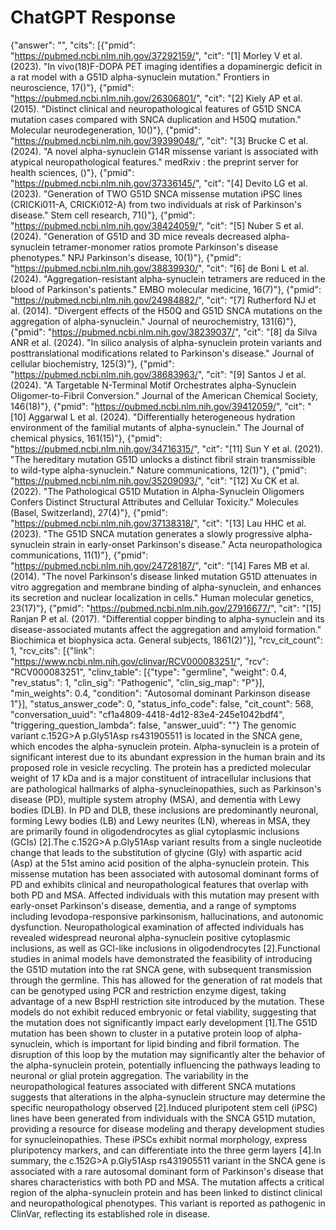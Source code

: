 # ChatGPT Response

{"answer": "", "cits": [{"pmid": "https://pubmed.ncbi.nlm.nih.gov/37292159/", "cit": "[1] Morley V et al. (2023). \"In vivo(18)F-DOPA PET imaging identifies a dopaminergic deficit in a rat model with a G51D alpha-synuclein mutation.\" Frontiers in neuroscience, 17()"}, {"pmid": "https://pubmed.ncbi.nlm.nih.gov/26306801/", "cit": "[2] Kiely AP et al. (2015). \"Distinct clinical and neuropathological features of G51D SNCA mutation cases compared with SNCA duplication and H50Q mutation.\" Molecular neurodegeneration, 10()"}, {"pmid": "https://pubmed.ncbi.nlm.nih.gov/39399048/", "cit": "[3] Brucke C et al. (2024). \"A novel alpha-synuclein G14R missense variant is associated with atypical neuropathological features.\" medRxiv : the preprint server for health sciences, ()"}, {"pmid": "https://pubmed.ncbi.nlm.nih.gov/37336145/", "cit": "[4] Devito LG et al. (2023). \"Generation of TWO G51D SNCA missense mutation iPSC lines (CRICKi011-A, CRICKi012-A) from two individuals at risk of Parkinson's disease.\" Stem cell research, 71()"}, {"pmid": "https://pubmed.ncbi.nlm.nih.gov/38424059/", "cit": "[5] Nuber S et al. (2024). \"Generation of G51D and 3D mice reveals decreased alpha-synuclein tetramer-monomer ratios promote Parkinson's disease phenotypes.\" NPJ Parkinson's disease, 10(1)"}, {"pmid": "https://pubmed.ncbi.nlm.nih.gov/38839930/", "cit": "[6] de Boni L et al. (2024). \"Aggregation-resistant alpha-synuclein tetramers are reduced in the blood of Parkinson's patients.\" EMBO molecular medicine, 16(7)"}, {"pmid": "https://pubmed.ncbi.nlm.nih.gov/24984882/", "cit": "[7] Rutherford NJ et al. (2014). \"Divergent effects of the H50Q and G51D SNCA mutations on the aggregation of alpha-synuclein.\" Journal of neurochemistry, 131(6)"}, {"pmid": "https://pubmed.ncbi.nlm.nih.gov/38239037/", "cit": "[8] da Silva ANR et al. (2024). \"In silico analysis of alpha-synuclein protein variants and posttranslational modifications related to Parkinson's disease.\" Journal of cellular biochemistry, 125(3)"}, {"pmid": "https://pubmed.ncbi.nlm.nih.gov/38683963/", "cit": "[9] Santos J et al. (2024). \"A Targetable N-Terminal Motif Orchestrates alpha-Synuclein Oligomer-to-Fibril Conversion.\" Journal of the American Chemical Society, 146(18)"}, {"pmid": "https://pubmed.ncbi.nlm.nih.gov/39412059/", "cit": "[10] Aggarwal L et al. (2024). \"Differentially heterogeneous hydration environment of the familial mutants of alpha-synuclein.\" The Journal of chemical physics, 161(15)"}, {"pmid": "https://pubmed.ncbi.nlm.nih.gov/34716315/", "cit": "[11] Sun Y et al. (2021). \"The hereditary mutation G51D unlocks a distinct fibril strain transmissible to wild-type alpha-synuclein.\" Nature communications, 12(1)"}, {"pmid": "https://pubmed.ncbi.nlm.nih.gov/35209093/", "cit": "[12] Xu CK et al. (2022). \"The Pathological G51D Mutation in Alpha-Synuclein Oligomers Confers Distinct Structural Attributes and Cellular Toxicity.\" Molecules (Basel, Switzerland), 27(4)"}, {"pmid": "https://pubmed.ncbi.nlm.nih.gov/37138318/", "cit": "[13] Lau HHC et al. (2023). \"The G51D SNCA mutation generates a slowly progressive alpha-synuclein strain in early-onset Parkinson's disease.\" Acta neuropathologica communications, 11(1)"}, {"pmid": "https://pubmed.ncbi.nlm.nih.gov/24728187/", "cit": "[14] Fares MB et al. (2014). \"The novel Parkinson's disease linked mutation G51D attenuates in vitro aggregation and membrane binding of alpha-synuclein, and enhances its secretion and nuclear localization in cells.\" Human molecular genetics, 23(17)"}, {"pmid": "https://pubmed.ncbi.nlm.nih.gov/27916677/", "cit": "[15] Ranjan P et al. (2017). \"Differential copper binding to alpha-synuclein and its disease-associated mutants affect the aggregation and amyloid formation.\" Biochimica et biophysica acta. General subjects, 1861(2)"}], "rcv_cit_count": 1, "rcv_cits": [{"link": "https://www.ncbi.nlm.nih.gov/clinvar/RCV000083251/", "rcv": "RCV000083251", "clinv_table": [{"type": "germline", "weight": 0.4, "rev_status": 1, "clin_sig": "Pathogenic", "clin_sig_map": "P"}], "min_weights": 0.4, "condition": "Autosomal dominant Parkinson disease 1"}], "status_answer_code": 0, "status_info_code": false, "cit_count": 568, "conversation_uuid": "cf1a4809-4418-4d12-83e4-245e1042bdf4", "triggering_question_lambda": false, "answer_uuid": ""}
The genomic variant c.152G>A p.Gly51Asp rs431905511 is located in the SNCA gene, which encodes the alpha-synuclein protein. Alpha-synuclein is a protein of significant interest due to its abundant expression in the human brain and its proposed role in vesicle recycling. The protein has a predicted molecular weight of 17 kDa and is a major constituent of intracellular inclusions that are pathological hallmarks of alpha-synucleinopathies, such as Parkinson's disease (PD), multiple system atrophy (MSA), and dementia with Lewy bodies (DLB). In PD and DLB, these inclusions are predominantly neuronal, forming Lewy bodies (LB) and Lewy neurites (LN), whereas in MSA, they are primarily found in oligodendrocytes as glial cytoplasmic inclusions (GCIs) [2].The c.152G>A p.Gly51Asp variant results from a single nucleotide change that leads to the substitution of glycine (Gly) with aspartic acid (Asp) at the 51st amino acid position of the alpha-synuclein protein. This missense mutation has been associated with autosomal dominant forms of PD and exhibits clinical and neuropathological features that overlap with both PD and MSA. Affected individuals with this mutation may present with early-onset Parkinson's disease, dementia, and a range of symptoms including levodopa-responsive parkinsonism, hallucinations, and autonomic dysfunction. Neuropathological examination of affected individuals has revealed widespread neuronal alpha-synuclein positive cytoplasmic inclusions, as well as GCI-like inclusions in oligodendrocytes [2].Functional studies in animal models have demonstrated the feasibility of introducing the G51D mutation into the rat SNCA gene, with subsequent transmission through the germline. This has allowed for the generation of rat models that can be genotyped using PCR and restriction enzyme digest, taking advantage of a new BspHI restriction site introduced by the mutation. These models do not exhibit reduced embryonic or fetal viability, suggesting that the mutation does not significantly impact early development [1].The G51D mutation has been shown to cluster in a putative protein loop of alpha-synuclein, which is important for lipid binding and fibril formation. The disruption of this loop by the mutation may significantly alter the behavior of the alpha-synuclein protein, potentially influencing the pathways leading to neuronal or glial protein aggregation. The variability in the neuropathological features associated with different SNCA mutations suggests that alterations in the alpha-synuclein structure may determine the specific neuropathology observed [2].Induced pluripotent stem cell (iPSC) lines have been generated from individuals with the SNCA G51D mutation, providing a resource for disease modeling and therapy development studies for synucleinopathies. These iPSCs exhibit normal morphology, express pluripotency markers, and can differentiate into the three germ layers [4].In summary, the c.152G>A p.Gly51Asp rs431905511 variant in the SNCA gene is associated with a rare autosomal dominant form of Parkinson's disease that shares characteristics with both PD and MSA. The mutation affects a critical region of the alpha-synuclein protein and has been linked to distinct clinical and neuropathological phenotypes. This variant is reported as pathogenic in ClinVar, reflecting its established role in disease.